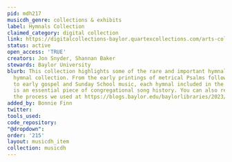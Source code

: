 ```yaml
---
pid: mdh217
musicdh_genre: collections & exhibits
label: Hymnals Collection
claimed_category: digital collection
link: https://digitalcollections-baylor.quartexcollections.com/arts-collections/hymnals-collection
status: active
open_access: 'TRUE'
creators: Jon Snyder, Shannan Baker
stewards: Baylor University
blurb: This collection highlights some of the rare and important hymnals in the Baylor
  hymnal collection. From the early printings of metrical Psalms following the Reformation
  to early gospel and Sunday School music, each hymnal included in the collection
  is an essential piece of congregational song history. You can also read more about
  the process we used at https://blogs.baylor.edu/baylorlibraries/2023/05/17/out-of-the-pew-backs-and-onto-the-web-digitizing-50-unique-hymnals-for-online-access/.
added_by: Bonnie Finn
twitter: 
tools_used: 
code_repository: 
"@dropdown": 
order: '215'
layout: musicdh_item
collection: musicdh
---
```

